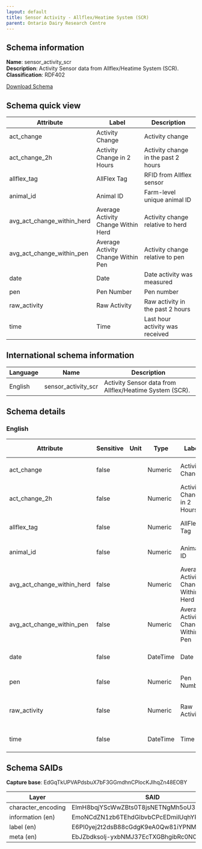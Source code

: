 ```yaml
---
layout: default  
title: Sensor Activity - Allflex/Heatime System (SCR)
parent: Ontario Dairy Research Centre   
---
```


## Schema information

**Name**: sensor_activity_scr  
**Description**: Activity Sensor data from Allflex/Heatime System (SCR).  
**Classification**: RDF402 

[Download Schema](Schema_Sensor_Activity_SCR.zip) 

## Schema quick view

| Attribute | Label | Description |
| --- | --- | --- |
| act_change | Activity Change | Activity change |
| act_change_2h | Activity Change in 2 Hours | Activity change in the past 2 hours |
| allflex_tag | AllFlex Tag | RFID from Allflex sensor |
| animal_id | Animal ID | Farm-level unique animal ID |
| avg_act_change_within_herd | Average Activity Change Within Herd | Activity change relative to herd |
| avg_act_change_within_pen | Average Activity Change Within Pen | Activity change relative to pen |
| date | Date | Date activity was measured |
| pen | Pen Number | Pen number |
| raw_activity | Raw Activity | Raw activity in the past 2 hours |
| time | Time | Last hour activity was received |

## International schema information

| Language | Name | Description |
| --- | --- | --- |
| English | sensor_activity_scr | Activity Sensor data from Allflex/Heatime System (SCR). |

## Schema details

### English

| Attribute | Sensitive | Unit | Type | Label | Description | List | Character encoding |
| --- | --- | --- | --- | --- | --- | --- | --- |
| act_change | false |  | Numeric | Activity Change | Activity change | Not a list | utf-8 |
| act_change_2h | false |  | Numeric | Activity Change in 2 Hours | Activity change in the past 2 hours | Not a list | utf-8 |
| allflex_tag | false |  | Numeric | AllFlex Tag | RFID from Allflex sensor | Not a list | utf-8 |
| animal_id | false |  | Numeric | Animal ID | Farm-level unique animal ID | Not a list | utf-8 |
| avg_act_change_within_herd | false |  | Numeric | Average Activity Change Within Herd | Activity change relative to herd | Not a list | utf-8 |
| avg_act_change_within_pen | false |  | Numeric | Average Activity Change Within Pen | Activity change relative to pen | Not a list | utf-8 |
| date | false |  | DateTime | Date | Date activity was measured | Not a list | utf-8 |
| pen | false |  | Numeric | Pen Number | Pen number | Not a list | utf-8 |
| raw_activity | false |  | Numeric | Raw Activity | Raw activity in the past 2 hours | Not a list | utf-8 |
| time | false |  | DateTime | Time | Last hour activity was received | Not a list | utf-8 |

## Schema SAIDs

**Capture base**: EdGqTkUPVAPdsbuX7bF3GGmdhnCPlocKJlhqZn48EOBY

| Layer | SAID |
| --- | --- |
| character_encoding | EImH8bqjYScWwZBts0T8jsNETNgMh5oU3K7Xi9hssKfQ |
| information (en) | EmoNCdZN1zb6TEhdGIbvbCPcEDmilUqhYP6ijg3XkbVg |
| label (en) | E6PI0yej2t2dsB88cGdgK9eA0Qw81iYPNMeLZA0s46y8 |
| meta (en) | EbJZbdksolj-yxbNMJ37EcTXGBhgibRc0N0L5sYpDx30 |
